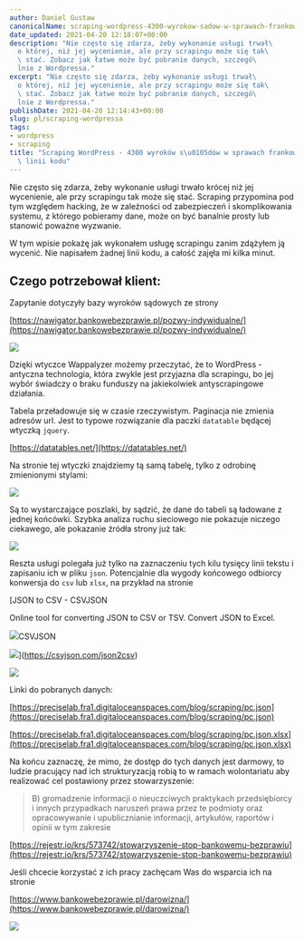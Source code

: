 ```yaml
---
author: Daniel Gustaw
canonicalName: scraping-wordpress-4300-wyrokow-sadow-w-sprawach-frankowych-bez-linii-kodu
date_updated: 2021-04-20 12:18:07+00:00
description: "Nie często się zdarza, żeby wykonanie usługi trwał\
  o której, niż jej wycenienie, ale przy scrapingu może się tak\
  \ stać. Zobacz jak łatwe może być pobranie danych, szczegó\
  lnie z Wordpressa."
excerpt: "Nie często się zdarza, żeby wykonanie usługi trwał\
  o której, niż jej wycenienie, ale przy scrapingu może się tak\
  \ stać. Zobacz jak łatwe może być pobranie danych, szczegó\
  lnie z Wordpressa."
publishDate: 2021-04-20 12:14:43+00:00
slug: pl/scraping-wordpressa
tags:
- wordpress
- scraping
title: "Scraping WordPress - 4300 wyroków s\u0105dów w sprawach frankowych bez\
  \ linii kodu"
---
```



Nie często się zdarza, żeby wykonanie usługi trwało krócej niż jej wycenienie, ale przy scrapingu tak może się stać. Scraping przypomina pod tym względem hacking, że w zależności od zabezpieczeń i skomplikowania systemu, z którego pobieramy dane, może on być banalnie prosty lub stanowić poważne wyzwanie.

W tym wpisie pokażę jak wykonałem usługę scrapingu zanim zdążyłem ją wycenić. Nie napisałem żadnej linii kodu, a całość zajęła mi kilka minut.

## Czego potrzebował klient:

Zapytanie dotyczyły bazy wyroków sądowych ze strony

[https://nawigator.bankowebezprawie.pl/pozwy-indywidualne/](https://nawigator.bankowebezprawie.pl/pozwy-indywidualne/)

![](https://ucarecdn.com/7a238f0e-5274-43d1-abb9-24f9cbf45bad/)

Dzięki wtyczce Wappalyzer możemy przeczytać, że to WordPress - antyczna technologia, która zwykle jest przyjazna dla scrapingu, bo jej wybór świadczy o braku funduszy na jakiekolwiek antyscrapingowe działania.

Tabela przeładowuje się w czasie rzeczywistym. Paginacja nie zmienia adresów url. Jest to typowe rozwiązanie dla paczki `datatable` będącej wtyczką `jquery`.

[https://datatables.net/](https://datatables.net/)

Na stronie tej wtyczki znajdziemy tą samą tabelę, tylko z odrobinę zmienionymi stylami:

![](https://ucarecdn.com/8c945eb6-3854-4054-a3b2-b3282411e363/)

Są to wystarczające poszlaki, by sądzić, że dane do tabeli są ładowane z jednej końcówki. Szybka analiza ruchu sieciowego nie pokazuje niczego ciekawego, ale pokazanie źródła strony już tak:

![](https://ucarecdn.com/43d4180b-e8ae-4b4d-b8a6-1b5962d3e929/)

Reszta usługi polegała już tylko na zaznaczeniu tych kilu tysięcy linii tekstu i zapisaniu ich w pliku `json`. Potencjalnie dla wygody końcowego odbiorcy konwersja do `csv` lub `xlsx`, na przykład na stronie

[JSON to CSV - CSVJSON

Online tool for converting JSON to CSV or TSV. Convert JSON to Excel.

![](https://csvjson.com/img/favicon.ico)CSVJSON

![](https://csvjson.com/img/logo-sponsor-flatfile.svg)](https://csvjson.com/json2csv)

![](https://ucarecdn.com/2ae82148-8458-4caa-bb30-2376d9db19d8/)

Linki do pobranych danych:

[https://preciselab.fra1.digitaloceanspaces.com/blog/scraping/pc.json](https://preciselab.fra1.digitaloceanspaces.com/blog/scraping/pc.json)

[https://preciselab.fra1.digitaloceanspaces.com/blog/scraping/pc.json.xlsx](https://preciselab.fra1.digitaloceanspaces.com/blog/scraping/pc.json.xlsx)

Na końcu zaznaczę, że mimo, że dostęp do tych danych jest darmowy, to ludzie pracujący nad ich strukturyzacją robią to w ramach wolontariatu aby realizować cel postawiony przez stowarzyszenie:

> B) gromadzenie informacji o nieuczciwych praktykach przedsiębiorcy i innych przypadkach naruszeń prawa przez te podmioty oraz opracowywanie i upublicznianie informacji, artykułów, raportów i opinii w tym zakresie

[https://rejestr.io/krs/573742/stowarzyszenie-stop-bankowemu-bezprawiu](https://rejestr.io/krs/573742/stowarzyszenie-stop-bankowemu-bezprawiu)

Jeśli chcecie korzystać z ich pracy zachęcam Was do wsparcia ich na stronie

[https://www.bankowebezprawie.pl/darowizna/](https://www.bankowebezprawie.pl/darowizna/)

![](https://ucarecdn.com/81b9771e-640d-4a50-997c-1018220a7158/)
